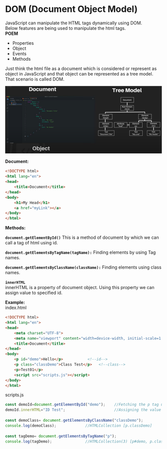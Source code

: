 # DOM (Document Object Model)

JavaScript can manipulate the HTML tags dynamically using DOM.  
Below features are being used to manipulate the html tags.  
**POEM**
- Properties
- Object
- Events
- Methods

Just think the html file as a document which is considered or represent as object in JavaScript and that object can be represented as a tree model. That scenario is called DOM.

![DOM](../Pictures/DomFul.png)

**Document:**
```html
<!DOCTYPE html>
<html lang="en">
<head>
    <title>Document</title>
</head>
<body>
    <h1>My Head</h1>
    <a href="myLink"></a>
</body>
</html>
```
**Methods:**

**`document.getElementById()`**
This is a method of document by which we can call a tag of html using id.

**`document.getElementsByTagName(tagName):`** Finding elements by using Tag names.

**`document.getElementsByClassName(className):`** Finding elements using class names.

**`innerHTML`**  
innerHTML is a property of document object. Using this property we can assign value to specified id.

**Example:**  
index.html
```html
<!DOCTYPE html>
<html lang="en">
<head>
    <meta charset="UTF-8">
    <meta name="viewport" content="width=device-width, initial-scale=1.0">
    <title>Document</title>
</head>
<body>
    <p id="demo">Hello</p>           <!--id-->
    <p class="classDemo">Class Test</p>   <!--class-->
    <p>Test01</p>
    <script src="scripts.js"></script>
</body>
</html>
```
scripts.js
```js
const demoId=document.getElementById("demo");    //Fetching the p tag using id demo
demoId.innerHTML="ID Test";                      //Assigning the value to that 

const demoClass= document.getElementsByClassName("classDemo");
console.log(demoClass);             //HTMLCollection [p.classDemo]

const tagDemo= document.getElementsByTagName("p");
console.log(tagDemo);               //HTMLCollection(3) [p#demo, p.classDemo, p, demo: p#demo]
```